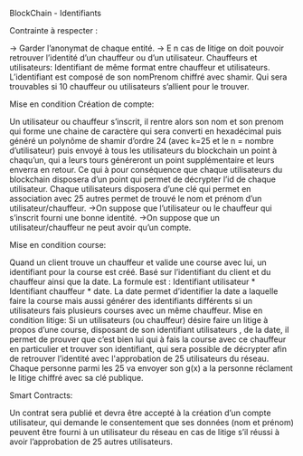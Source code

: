 BlockChain - Identifiants 

Contrainte à respecter :

-> Garder l’anonymat de chaque entité.
->  E   n cas de litige on doit pouvoir retrouver l’identité d’un chauffeur ou d’un utilisateur.
Chauffeurs et utilisateurs:
Identifiant de même format entre chauffeur et utilisateurs.
L’identifiant est composé de son nomPrenom chiffré avec shamir. Qui sera trouvables si 10 chauffeur ou utilisateurs s’allient pour le trouver.

Mise en condition Création de compte:

Un utilisateur ou chauffeur s’inscrit, il rentre alors son nom et son prenom qui forme une chaine de caractère qui sera converti en hexadécimal puis généré un polynôme de shamir d’ordre 24 (avec k=25 et le n = nombre d’utilisateur) puis envoyé à tous les utilisateurs du blockchain un point à chaqu’un, qui a leurs tours généreront un point supplémentaire et leurs enverra en retour. Ce qui à pour conséquence que chaque utilisateurs du blockchain disposera d’un point qui permet de décrypter l’id de chaque utilisateur.
Chaque utilisateurs disposera d’une clé qui permet en association avec 25 autres permet de trouvé le nom et prénom d’un utilisateur/chauffeur.
->On suppose que l’utilisateur ou le chauffeur qui s’inscrit fourni une bonne identité. ->On suppose que un utilisateur/chauffeur ne peut avoir qu’un compte.

Mise en condition course:

Quand un client trouve un chauffeur et valide une course avec lui, un identifiant pour la course est créé. Basé sur l’identifiant du client et du chauffeur ainsi que la date.
La formule est : Identifiant utilisateur * Identifiant chauffeur * date.
La date permet d’identifier la date a laquelle faire la course mais aussi générer des identifiants différents si un utilisateurs fais plusieurs courses avec un même chauffeur.
Mise en condition litige:
Si un utilisateurs (ou chauffeur) désire faire un litige à propos d’une course, disposant de son identifiant utilisateurs , de la date, il permet de prouver que c’est bien lui qui à fais la course avec ce chauffeur en particulier et trouver son identifiant, qui sera possible de décrypter afin de retrouver l’identité avec l'approbation de 25 utilisateurs du réseau. Chaque personne parmi les 25 va envoyer son g(x) a la personne réclament le litige chiffré avec sa clé publique.
       
Smart Contracts:

Un contrat sera publié et devra être accepté à la création d’un compte utilisateur, qui demande le consentement que ses données (nom et prénom) peuvent être fourni à un utilisateur du réseau en cas de litige s’il réussi à avoir l’approbation de 25 autres utilisateurs.
